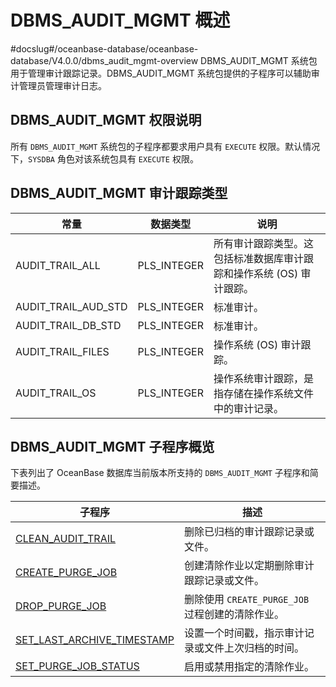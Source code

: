 # DBMS_AUDIT_MGMT 概述 

#docslug#/oceanbase-database/oceanbase-database/V4.0.0/dbms_audit_mgmt-overview
DBMS_AUDIT_MGMT 系统包用于管理审计跟踪记录。DBMS_AUDIT_MGMT 系统包提供的子程序可以辅助审计管理员管理审计日志。

## DBMS_AUDIT_MGMT 权限说明 


所有 `DBMS_AUDIT_MGMT` 系统包的子程序都要求用户具有 `EXECUTE` 权限。默认情况下，`SYSDBA` 角色对该系统包具有 `EXECUTE` 权限。

## DBMS_AUDIT_MGMT 审计跟踪类型 



|         常量          |    数据类型     |                  说明                   |
|---------------------|-------------|---------------------------------------|
| AUDIT_TRAIL_ALL     | PLS_INTEGER | 所有审计跟踪类型。这包括标准数据库审计跟踪和操作系统 (OS) 审计跟踪。 |
| AUDIT_TRAIL_AUD_STD | PLS_INTEGER | 标准审计。                                 |
| AUDIT_TRAIL_DB_STD  | PLS_INTEGER | 标准审计。                                 |
| AUDIT_TRAIL_FILES   | PLS_INTEGER | 操作系统 (OS) 审计跟踪。                       |
| AUDIT_TRAIL_OS      | PLS_INTEGER | 操作系统审计跟踪，是指存储在操作系统文件中的审计记录。           |



## DBMS_AUDIT_MGMT 子程序概览 

下表列出了 OceanBase 数据库当前版本所支持的 `DBMS_AUDIT_MGMT` 子程序和简要描述。


|                                    子程序                                    |               描述               |
|---------------------------------------------------------------------------|------------------------------------|
| [CLEAN_AUDIT_TRAIL](../2.DBMS_AUDIT_MGMT/2.CLEAN_AUDIT_TRAIL.md)          | 删除已归档的审计跟踪记录或文件。                   |
| [CREATE_PURGE_JOB](../2.DBMS_AUDIT_MGMT/3.CREATE_PURGE_JOB.md)           | 创建清除作业以定期删除审计跟踪记录或文件。              |
| [DROP_PURGE_JOB](../2.DBMS_AUDIT_MGMT/4.DROP_PURGE_JOB.md)             | 删除使用 `CREATE_PURGE_JOB` 过程创建的清除作业。 |
| [SET_LAST_ARCHIVE_TIMESTAMP](../2.DBMS_AUDIT_MGMT/5.SET_LAST_ARCHIVE_TIMESTAMP.md) | 设置一个时间戳，指示审计记录或文件上次归档的时间。          |
| [SET_PURGE_JOB_STATUS](../2.DBMS_AUDIT_MGMT/6.SET_PURGE_JOB_STATUS.md)       | 启用或禁用指定的清除作业。                      |


